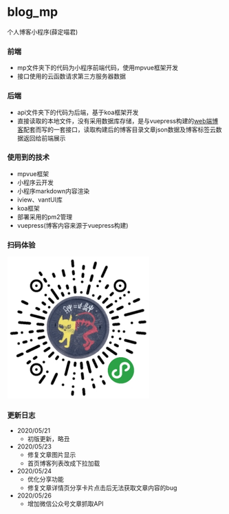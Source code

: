 # blog_mp
个人博客小程序(薛定喵君)

### 前端
- mp文件夹下的代码为小程序前端代码，使用mpvue框架开发
- 接口使用的云函数请求第三方服务器数据

### 后端
- api文件夹下的代码为后端，基于koa框架开发
- 直接读取的本地文件，没有采用数据库存储，是与vuepress构建的[web端博客](http://xuedingmiao.com)配套而写的一套接口，读取构建后的博客目录文章json数据及博客标签云数据返回给前端展示

### 使用到的技术
- mpvue框架
- 小程序云开发
- 小程序markdown内容渲染
- iview、vantUI库
- koa框架
- 部署采用的pm2管理
- vuepress(博客内容来源于vuepress构建)

### 扫码体验
<img src="/xcx_qrcode.jpg" height="330" width="330">

### 更新日志
- 2020/05/21
    - 初版更新，略丑
- 2020/05/23
    - 修复文章图片显示
    - 首页博客列表改成下拉加载
- 2020/05/24
    - 优化分享功能
    - 修复文章详情页分享卡片点击后无法获取文章内容的bug
- 2020/05/26
    - 增加微信公众号文章抓取API